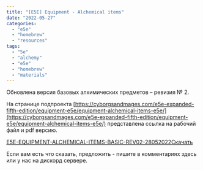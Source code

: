 ```yaml
---
title: "[E5E] Equipment - Alchemical items"
date: "2022-05-27"
categories: 
  - "e5e"
  - "homebrew"
  - "resources"
tags: 
  - "5e"
  - "alchemy"
  - "e5e"
  - "homebrew"
  - "materials"
---
```


Обновлена версия базовых алхимических предметов – ревизия № 2.

На странице подпроекта [https://cyborgsandmages.com/e5e-expanded-fifth-edition/equipment-e5e/equipment-alchemical-items-e5e/](https://cyborgsandmages.com/e5e-expanded-fifth-edition/equipment-e5e/equipment-alchemical-items-e5e/) представлена ссылка на рабочий файл и pdf версию.

[E5E-EQUIPMENT-ALCHEMICAL-ITEMS-BASIC-REV02-28052022](https://cyborgsandmages.com/wp-content/uploads/2022/05/E5E-EQUIPMENT-ALCHEMICAL-ITEMS-BASIC-REV02-28052022.pdf)[Скачать](https://cyborgsandmages.com/wp-content/uploads/2022/05/E5E-EQUIPMENT-ALCHEMICAL-ITEMS-BASIC-REV02-28052022.pdf)

Если вам есть что сказать, предложить - пишите в комментариях здесь или у нас на дискорд сервере.

